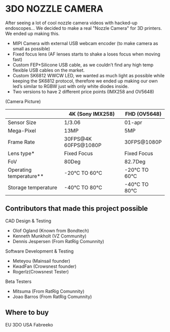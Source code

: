 # 3DO NOZZLE CAMERA

After seeing a lot of cool nozzle camera videos with hacked-up endoscopes...
We decided to make a real "Nozzle Camera" for 3D printers.
We ended up making this.
-	MIPI Camera with external USB webcam encoder (to make camera as small as possible)
-	Fixed focus lens (AF lenses starts to shake a loses focus when moving fast)
-	Custom FEP+Silicone USB cable, as we couldn’t find any high temp flexible USB cables on the market.
-	Custom SK6812 WWCW LED, we wanted as much light as possible while keeping the SK6812 protocol, therefore we ended up making our own led’s similar to RGBW just with only white diodes inside.
-	Two versions to have 2 different price points (IMX258 and OV5648)

(Camera Picture)

|                         | 4K (Sony IMX258)     | FHD (OV5648)  |
|-------------------------|----------------------|---------------|
| Sensor Size             | 1/3.06               | 01-apr        |
| Mega-Pixel              | 13MP                 | 5MP           |
| Frame Rate              | 30FPS@4K 60FPS@1080P | 30FPS@1080P   |
| Lens type*              | Fixed Focus          | Fixed Focus   |
| FoV                     | 80Deg                | 82.7Deg       |
| Operating temperature** | -20°C TO 60°C        | -20°C TO 60°C |
| Storage temperature     | -40°C TO 80°C        | -40°C TO 80°C |
## Contributors that made this project possible
CAD Design & Testing
-	Olof Ogland (Known from Bondtech)
-	Kenneth Munkholt (VZ Community)
-	Dennis Jespersen (From RatRig Comunnity)

Software Development & Testing
-	Meteyou (Mainsail founder)
-	KwadFan (Crowsnest founder)
-	Rogerlz(Crowsnest Tester)
	
Beta Testers
-	Mitsuma (From RatRig Comunnity)
-	Joao Barros (From RatRig Comunnity)

## Where to buy
EU 3DO
USA Fabreeko